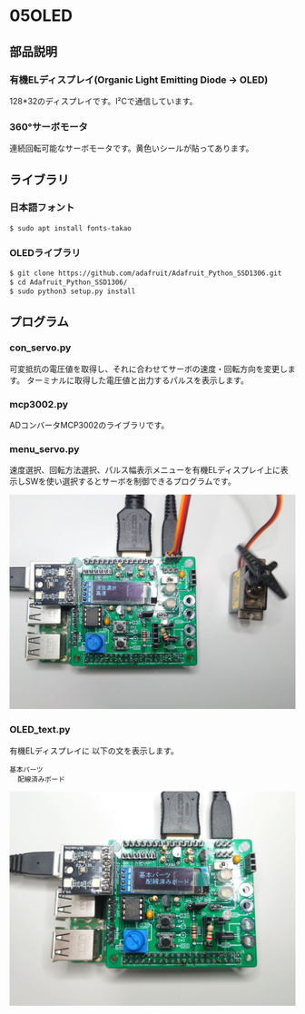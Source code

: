 # 05OLED
## 部品説明
### 有機ELディスプレイ(Organic Light Emitting Diode → OLED)
128*32のディスプレイです。I²Cで通信しています。  
### 360°サーボモータ
連続回転可能なサーボモータです。黄色いシールが貼ってあります。  

## ライブラリ
### 日本語フォント

```
$ sudo apt install fonts-takao
```

### OLEDライブラリ

```
$ git clone https://github.com/adafruit/Adafruit_Python_SSD1306.git
$ cd Adafruit_Python_SSD1306/
$ sudo python3 setup.py install
```
## プログラム
### con_servo.py
可変抵抗の電圧値を取得し、それに合わせてサーボの速度・回転方向を変更します。  ターミナルに取得した電圧値と出力するパルスを表示します。  
### mcp3002.py
ADコンバータMCP3002のライブラリです。  
### menu_servo.py
速度選択、回転方法選択、パルス幅表示メニューを有機ELディスプレイ上に表示しSWを使い選択するとサーボを制御できるプログラムです。  

![Servo1](https://github.com/bit-trade-one/ADRPM2001/blob/main/images/Servo.jpg)

### OLED_text.py
有機ELディスプレイに 以下の文を表示します。

```
基本パーツ  
  配線済みボード  
```


![OLED1](https://github.com/bit-trade-one/ADRPM2001/blob/main/images/OLED.jpg)

